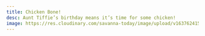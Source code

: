 ```yaml
---
title: Chicken Bone!
desc: Aunt Tiffie’s birthday means it’s time for some chicken!
image: https://res.cloudinary.com/savanna-today/image/upload/v1637624153/B75B25D8-21FC-49DB-85B8-575E7D4483A8_brfgvl.jpg
---
```

